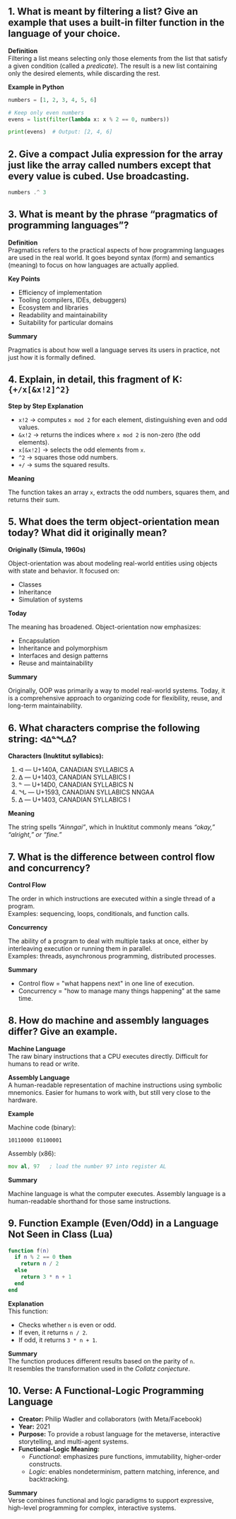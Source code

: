 ## 1. What is meant by filtering a list? Give an example that uses a built-in filter function in the language of your choice.

**Definition**  
Filtering a list means selecting only those elements from the list that satisfy a given condition (called a *predicate*). The result is a new list containing only the desired elements, while discarding the rest.

**Example in Python**  
```python
numbers = [1, 2, 3, 4, 5, 6]

# Keep only even numbers
evens = list(filter(lambda x: x % 2 == 0, numbers))

print(evens)  # Output: [2, 4, 6]
```

## 2. Give a compact Julia expression for the array just like the array called numbers except that every value is cubed. Use broadcasting.

```julia
numbers .^ 3
```

## 3. What is meant by the phrase “pragmatics of programming languages”?

**Definition**  
Pragmatics refers to the practical aspects of how programming languages are used in the real world. It goes beyond syntax (form) and semantics (meaning) to focus on how languages are actually applied.

**Key Points**  
- Efficiency of implementation  
- Tooling (compilers, IDEs, debuggers)  
- Ecosystem and libraries  
- Readability and maintainability  
- Suitability for particular domains  

**Summary**  

Pragmatics is about how well a language serves its users in practice, not just how it is formally defined.

## 4. Explain, in detail, this fragment of K: `{+/x[&x!2]^2}`

**Step by Step Explanation**  
- `x!2` → computes `x mod 2` for each element, distinguishing even and odd values.  
- `&x!2` → returns the indices where `x mod 2` is non-zero (the odd elements).  
- `x[&x!2]` → selects the odd elements from `x`.  
- `^2` → squares those odd numbers.  
- `+/` → sums the squared results.  

**Meaning**  

The function takes an array `x`, extracts the odd numbers, squares them, and returns their sum.

## 5. What does the term object-orientation mean today? What did it originally mean?

**Originally (Simula, 1960s)**  

Object-orientation was about modeling real-world entities using objects with state and behavior. It focused on:  
- Classes  
- Inheritance  
- Simulation of systems  

**Today**  

The meaning has broadened. Object-orientation now emphasizes:  
- Encapsulation  
- Inheritance and polymorphism  
- Interfaces and design patterns  
- Reuse and maintainability  

**Summary**  

Originally, OOP was primarily a way to model real-world systems. Today, it is a comprehensive approach to organizing code for flexibility, reuse, and long-term maintainability.

## 6. What characters comprise the following string: `ᐊᐃᓐᖓᐃ`?

**Characters (Inuktitut syllabics):**  

1. ᐊ — U+140A, CANADIAN SYLLABICS A  
2. ᐃ — U+1403, CANADIAN SYLLABICS I  
3. ᓐ — U+14D0, CANADIAN SYLLABICS N  
4. ᖓ — U+1593, CANADIAN SYLLABICS NNGAA  
5. ᐃ — U+1403, CANADIAN SYLLABICS I  

**Meaning**  

The string spells *“Ainngai”*, which in Inuktitut commonly means *“okay,” “alright,” or “fine.”*

## 7. What is the difference between control flow and concurrency?

**Control Flow**  

The order in which instructions are executed within a single thread of a program.  
Examples: sequencing, loops, conditionals, and function calls.

**Concurrency**  

The ability of a program to deal with multiple tasks at once, either by interleaving execution or running them in parallel.  
Examples: threads, asynchronous programming, distributed processes.

**Summary**  

- Control flow = "what happens next" in one line of execution.  
- Concurrency = "how to manage many things happening" at the same time.

## 8. How do machine and assembly languages differ? Give an example.

**Machine Language**  
The raw binary instructions that a CPU executes directly. Difficult for humans to read or write.

**Assembly Language**  
A human-readable representation of machine instructions using symbolic mnemonics. Easier for humans to work with, but still very close to the hardware.

**Example**

Machine code (binary):

```text
10110000 01100001
```

Assembly (x86):
```asm
mov al, 97   ; load the number 97 into register AL
```
**Summary**

Machine language is what the computer executes. Assembly language is a human-readable shorthand for those same instructions.

## 9. Function Example (Even/Odd) in a Language Not Seen in Class (Lua)

```lua
function f(n)
  if n % 2 == 0 then
    return n / 2
  else
    return 3 * n + 1
  end
end
```

**Explanation**  
This function:  
- Checks whether `n` is even or odd.  
- If even, it returns `n / 2`.  
- If odd, it returns `3 * n + 1`.  

**Summary**  
The function produces different results based on the parity of `n`.  
It resembles the transformation used in the *Collatz conjecture*.

## 10. Verse: A Functional-Logic Programming Language

- **Creator:** Philip Wadler and collaborators (with Meta/Facebook)  
- **Year:** 2021  
- **Purpose:** To provide a robust language for the metaverse, interactive storytelling, and multi-agent systems.  
- **Functional-Logic Meaning:**  
  - *Functional*: emphasizes pure functions, immutability, higher-order constructs.  
  - *Logic*: enables nondeterminism, pattern matching, inference, and backtracking.  

**Summary**  
Verse combines functional and logic paradigms to support expressive, high-level programming for complex, interactive systems.

